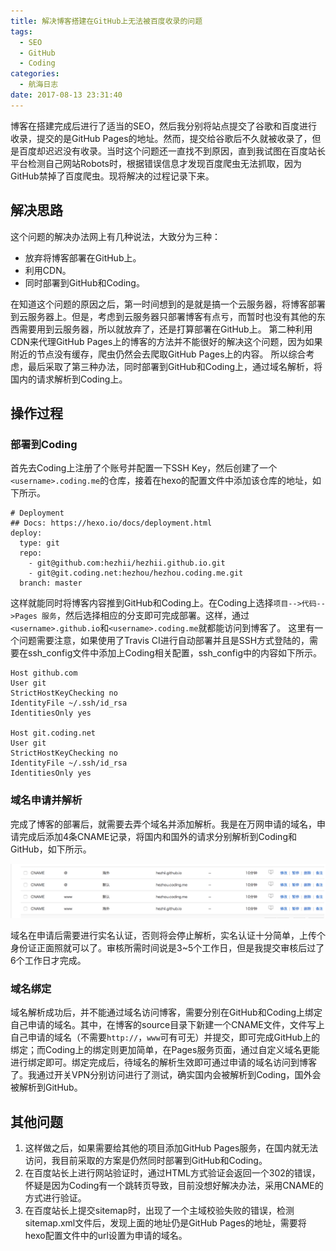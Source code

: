 ```yaml
---
title: 解决博客搭建在GitHub上无法被百度收录的问题
tags:
  - SEO
  - GitHub
  - Coding
categories:
  - 航海日志
date: 2017-08-13 23:31:40
---
```

博客在搭建完成后进行了适当的SEO，然后我分别将站点提交了谷歌和百度进行收录，提交的是GitHub Pages的地址。然而，提交给谷歌后不久就被收录了，但是百度却迟迟没有收录。当时这个问题还一直找不到原因，直到我试图在百度站长平台检测自己网站Robots时，根据错误信息才发现百度爬虫无法抓取，因为GitHub禁掉了百度爬虫。现将解决的过程记录下来。

<!-- more -->

## 解决思路

这个问题的解决办法网上有几种说法，大致分为三种：

- 放弃将博客部署在GitHub上。
- 利用CDN。
- 同时部署到GitHub和Coding。

在知道这个问题的原因之后，第一时间想到的是就是搞一个云服务器，将博客部署到云服务器上。但是，考虑到云服务器只部署博客有点亏，而暂时也没有其他的东西需要用到云服务器，所以就放弃了，还是打算部署在GitHub上。
第二种利用CDN来代理GitHub Pages上的博客的方法并不能很好的解决这个问题，因为如果附近的节点没有缓存，爬虫仍然会去爬取GitHub Pages上的内容。
所以综合考虑，最后采取了第三种办法，同时部署到GitHub和Coding上，通过域名解析，将国内的请求解析到Coding上。

## 操作过程

### 部署到Coding

首先去Coding上注册了个账号并配置一下SSH Key，然后创建了一个`<username>.coding.me`的仓库，接着在hexo的配置文件中添加该仓库的地址，如下所示。

```
# Deployment
## Docs: https://hexo.io/docs/deployment.html
deploy:
  type: git
  repo:
    - git@github.com:hezhii/hezhii.github.io.git
    - git@git.coding.net:hezhou/hezhou.coding.me.git
  branch: master
```

这样就能同时将博客内容推到GitHub和Coding上。在Coding上选择`项目-->代码-->Pages 服务`，然后选择相应的分支即可完成部署。这样，通过`<username>.github.io`和`<username>.coding.me`就都能访问到博客了。
这里有一个问题需要注意，如果使用了Travis CI进行自动部署并且是SSH方式登陆的，需要在ssh_config文件中添加上Coding相关配置，ssh_config中的内容如下所示。

```
Host github.com
User git
StrictHostKeyChecking no
IdentityFile ~/.ssh/id_rsa
IdentitiesOnly yes

Host git.coding.net
User git
StrictHostKeyChecking no
IdentityFile ~/.ssh/id_rsa
IdentitiesOnly yes
```

### 域名申请并解析

完成了博客的部署后，就需要去弄个域名并添加解析。我是在万网申请的域名，申请完成后添加4条CNAME记录，将国内和国外的请求分别解析到Coding和GitHub，如下所示。

<div align="center"><img src="/images/domain-resolution.png" alt="域名解析" title="域名解析"></div>

域名在申请后需要进行实名认证，否则将会停止解析，实名认证十分简单，上传个身份证正面照就可以了。审核所需时间说是3~5个工作日，但是我提交审核后过了6个工作日才完成。

### 域名绑定

域名解析成功后，并不能通过域名访问博客，需要分别在GitHub和Coding上绑定自己申请的域名。其中，在博客的source目录下新建一个CNAME文件，文件写上自己申请的域名（不需要`http://`，`www`可有可无）并提交，即可完成GitHub上的绑定；而Coding上的绑定则更加简单，在Pages服务页面，通过自定义域名更能进行绑定即可。绑定完成后，待域名的解析生效即可通过申请的域名访问到博客了。我通过开关VPN分别访问进行了测试，确实国内会被解析到Coding，国外会被解析到GitHub。

## 其他问题

1. 这样做之后，如果需要给其他的项目添加GitHub Pages服务，在国内就无法访问，我目前采取的方案是仍然同时部署到GitHub和Coding。
2. 在百度站长上进行网站验证时，通过HTML方式验证会返回一个302的错误，怀疑是因为Coding有一个跳转页导致，目前没想好解决办法，采用CNAME的方式进行验证。
3. 在百度站长上提交sitemap时，出现了一个主域校验失败的错误，检测sitemap.xml文件后，发现上面的地址仍是GitHub Pages的地址，需要将hexo配置文件中的url设置为申请的域名。